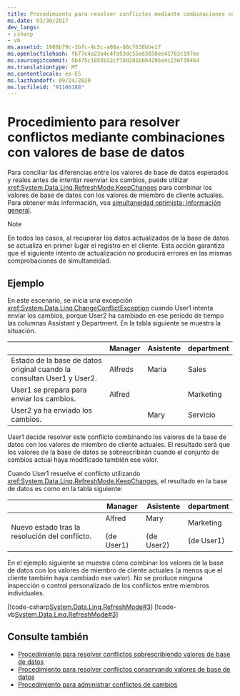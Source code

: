 ```yaml
---
title: Procedimiento para resolver conflictos mediante combinaciones con valores de base de datos
ms.date: 03/30/2017
dev_langs:
- csharp
- vb
ms.assetid: 1988b79c-3bfc-4c5c-a08a-86cf638bbe17
ms.openlocfilehash: fb77c4a23a4c4fa93dc55e63858ee41783c197ee
ms.sourcegitcommit: 5b475c1855b32cf78d2d1bbb4295e4c236f39464
ms.translationtype: MT
ms.contentlocale: es-ES
ms.lasthandoff: 09/24/2020
ms.locfileid: "91166188"
---
```

# <a name="how-to-resolve-conflicts-by-merging-with-database-values"></a>Procedimiento para resolver conflictos mediante combinaciones con valores de base de datos

Para conciliar las diferencias entre los valores de base de datos esperados y reales antes de intentar reenviar los cambios, puede utilizar <xref:System.Data.Linq.RefreshMode.KeepChanges> para combinar los valores de base de datos con los valores de miembro de cliente actuales. Para obtener más información, vea [simultaneidad optimista: información general](optimistic-concurrency-overview.md).  
  
> [!NOTE]
> En todos los casos, al recuperar los datos actualizados de la base de datos se actualiza en primer lugar el registro en el cliente. Esta acción garantiza que el siguiente intento de actualización no producirá errores en las mismas comprobaciones de simultaneidad.  
  
## <a name="example"></a>Ejemplo  

 En este escenario, se inicia una excepción <xref:System.Data.Linq.ChangeConflictException> cuando User1 intenta enviar los cambios, porque User2 ha cambiado en ese período de tiempo las columnas Assistant y Department. En la tabla siguiente se muestra la situación.  
  
||Manager|Asistente|department|  
|------|-------------|---------------|----------------|  
|Estado de la base de datos original cuando la consultan User1 y User2.|Alfreds|Maria|Sales|  
|User1 se prepara para enviar los cambios.|Alfred||Marketing|  
|User2 ya ha enviado los cambios.||Mary|Servicio|  
  
 User1 decide resolver este conflicto combinando los valores de la base de datos con los valores de miembro de cliente actuales. El resultado será que los valores de la base de datos se sobrescribirán cuando el conjunto de cambios actual haya modificado también ese valor.  
  
 Cuando User1 resuelve el conflicto utilizando <xref:System.Data.Linq.RefreshMode.KeepChanges>, el resultado en la base de datos es como en la tabla siguiente:  
  
||Manager|Asistente|department|  
|------|-------------|---------------|----------------|  
|Nuevo estado tras la resolución del conflicto.|Alfred<br /><br /> (de User1)|Mary<br /><br /> (de User2)|Marketing<br /><br /> (de User1)|  
  
 En el ejemplo siguiente se muestra cómo combinar los valores de la base de datos con los valores de miembro de cliente actuales (a menos que el cliente también haya cambiado ese valor). No se produce ninguna inspección o control personalizado de los conflictos entre miembros individuales.  
  
 [!code-csharp[System.Data.Linq.RefreshMode#3](../../../../../../samples/snippets/csharp/VS_Snippets_Data/system.data.linq.refreshmode/cs/program.cs#3)]
 [!code-vb[System.Data.Linq.RefreshMode#3](../../../../../../samples/snippets/visualbasic/VS_Snippets_Data/system.data.linq.refreshmode/vb/module1.vb#3)]  
  
## <a name="see-also"></a>Consulte también

- [Procedimiento para resolver conflictos sobrescribiendo valores de base de datos](how-to-resolve-conflicts-by-overwriting-database-values.md)
- [Procedimiento para resolver conflictos conservando valores de base de datos](how-to-resolve-conflicts-by-retaining-database-values.md)
- [Procedimiento para administrar conflictos de cambios](how-to-manage-change-conflicts.md)
